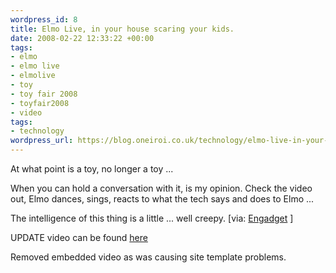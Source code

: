 ```yaml
--- 
wordpress_id: 8
title: Elmo Live, in your house scaring your kids.
date: 2008-02-22 12:33:22 +00:00
tags: 
- elmo
- elmo live
- elmolive
- toy
- toy fair 2008
- toyfair2008
- video
tags: 
- technology
wordpress_url: https://blog.oneiroi.co.uk/technology/elmo-live-in-your-house-scaring-your-kids
---
```

At what point is a toy, no longer a toy ...

When you can hold a conversation with it, is my opinion. Check the video out, Elmo dances, sings, reacts to what the tech says and does to Elmo ...

The intelligence of this thing is a little ... well creepy.
[via: <a href="https://www.engadget.com/2008/02/19/elmo-live-breaks-it-down-on-video-seems-too-smart-for-his-own-g/" title="Elmo Live, in your house scaring your kids" target="_blank">Engadget</a> ]

UPDATE video can be found <a href="https://youtube.com/watch?v=e5Dvw51Rufk" title="Elmo Live, in your house scaring your kids" target="_blank">here</a>

Removed embedded video as was causing site template problems.
